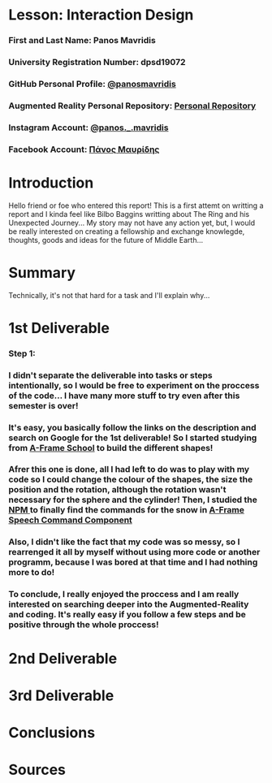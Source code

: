 # Lesson: Interaction Design

### First and Last Name: Panos Mavridis
### University Registration Number: dpsd19072
### GitHub Personal Profile: <a href="https://github.com/panosmavridis">@panosmavridis</a>
### Augmented Reality Personal Repository: <a href="https://panosmavridis.github.io/Augmented-Reality/">Personal Repository</a>
### Instagram Account: <a href="https://www.instagram.com/panos._.mavridis/">@panos._.mavridis</a>
### Facebook Account: <a href="https://www.facebook.com/panosmavridismoglis1926/">Πάνος Μαυρίδης</a>

# Introduction

Hello friend or foe who entered this report! This is a first attemt on writting a report and I kinda feel like Bilbo Baggins writting about The Ring and his Unexpected Journey... My story may not have any action yet, but, I would be really interested on creating a fellowship and exchange knowlegde, thoughts, goods and ideas for the future of Middle Earth... 

# Summary
Technically, it's not that hard for a task and I'll explain why... 

# 1st Deliverable
<h3>Step 1:</h3>
<h3>I didn't separate the deliverable into tasks or steps intentionally, so I would be free to experiment on the proccess of the code... I have many more stuff to try even after this semester is over!</h3>
<h3>It's easy, you basically follow the links on the description and search on Google for the 1st deliverable! So I started studying from <a href="https://glitch.com/~aframe-school-position"> A-Frame School</a> to build the different shapes! </h3>
<h3>Afrer this one is done, all I had left to do was to play with my code so I could change the colour of the shapes, the size the position and the rotation, although the rotation wasn't necessary for the sphere and the cylinder! Then, I studied the <a href="https://www.npmjs.com/"> NPM </a> to finally find the commands for the snow in <a href="https://www.npmjs.com/package/aframe-speech-command-component"> A-Frame Speech Command Component</a></h3> 
<h3>Also, I didn't like the fact that my code was so messy, so I rearrenged it all by myself without using more code or another programm, because I was bored at that time and I had nothing more to do!</h3>
<h3>To conclude, I really enjoyed the proccess and I am really interested on searching deeper into the Augmented-Reality and coding. It's really easy if you follow a few steps and be positive through the whole proccess!</h3>
    
# 2nd Deliverable


# 3rd Deliverable 


# Conclusions


# Sources
